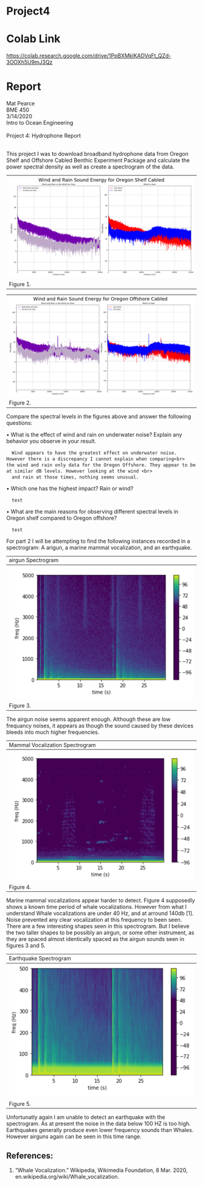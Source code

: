 # Project4

# Colab Link
https://colab.research.google.com/drive/1PpBXMklKADVqFt_QZd-3OOXh5U9mJ3Qz
# Report
Mat Pearce<br>
BME 450<br>
3/14/2020<br>
Intro to Ocean Engineering<br>
<br>
Project 4: Hydrophone Report<br>
<br>
<p>
This project I was to download broadband hydrophone data from Oregon Shelf and Offshore Cabled Benthic Experiment Package and calculate the power spectral density as well as create a spectrogram of the data.
</p>

<table style="width:100%">
  <tr>
    <th><img alt="Aug 24th?" src=images/fig1.PNG><br></th>
  </tr>
  <tr>
    <td>Figure 1.</td>
  </tr>
</table>



<table style="width:100%">
  <tr>
    <th><img alt="Aug 24th?" src=images/fig2.PNG><br></th>
  </tr>
  <tr>
    <td>Figure 2.</td>
  </tr>
</table>

<p>
Compare the spectral levels in the figures above and answer the  following questions:
</p>

• What is the effect of wind and rain on underwater noise? Explain any behavior you observe in your result.

      Wind appears to have the greatest effect on underwater noise. However there is a discrepancy I cannot explain when comparing<br>         the wind and rain only data for the Oregon Offshore. They appear to be at similar dB levels. However looking at the wind <br>
      and rain at those times, nothing seems unusual.
      
• Which one has the highest impact? Rain or wind?

      test

• What are the main reasons for observing different spectral levels in Oregon shelf compared to Oregon offshore?

      test


<p>
For part 2 I will be attempting to find the following instances recorded in a spectrogram: A arigun, a marine mammal vocalization, and an earthquake.
</p>


<table style="width:100%">
  <tr>
    <td>airgun Spectrogram</td>
  </tr>
  <tr>
    <th><img alt="Aug 24th?" src=images/fig3.PNG><br></th>
  </tr>
  <tr>
    <td>Figure 3.</td>
  </tr>
</table>

<p>
The airgun noise seems apparent enough. Although these are low frequancy noises, it appears as though the sound caused by these devices bleeds into much higher frequencies.
</p>

<table style="width:100%">
  <tr>
    <td>Mammal Vocalization Spectrogram</td>
  </tr>
  <tr>
    <th><img alt="Aug 24th?" src=images/fig4.PNG><br></th>
  </tr>
  <tr>
    <td>Figure 4.</td>
  </tr>
</table>

<p>
Marine mammal vocalizations appear harder to detect. Figure 4 supposedly shows a known time period of whale vocalizations. However from what I understand Whale vocalizations are under 40 Hz, and at arround 140db [1]. Noise prevented any clear vocalization at this frequency to been seen. There are a few interesting shapes seen in this spectrogram. But I believe the two taller shapes to be possibly an airgun, or some other instrument, as they are spaced almost identically spaced as the airgun sounds seen in figures 3 and 5.
</p>

<table style="width:100%">
  <tr>
    <td>Earthquake Spectrogram</td>
  </tr>
  <tr>
    <th><img alt="Aug 24th?" src=images/fig5.PNG><br></th>
  </tr>
  <tr>
    <td>Figure 5.</td>
  </tr>
</table>
<p>
Unfortunatly again I am unable to detect an earthquake with the spectrogram. As at present the noise in the data below 100 HZ is too high. Earthquakes generally produce even lower frequency sounds than Whales. However airguns again can be seen in this time range.
</p>


## References:
1. “Whale Vocalization.” Wikipedia, Wikimedia Foundation, 8 Mar. 2020, en.wikipedia.org/wiki/Whale_vocalization.

